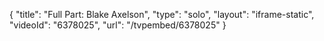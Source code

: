 {
    "title": "Full Part: Blake Axelson",
    "type": "solo",
    "layout": "iframe-static",
    "videoId": "6378025",
    "url": "\/tvpembed\/6378025"
}